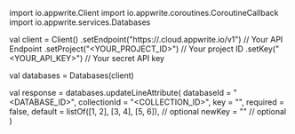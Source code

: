 import io.appwrite.Client
import io.appwrite.coroutines.CoroutineCallback
import io.appwrite.services.Databases

val client = Client()
    .setEndpoint("https://<REGION>.cloud.appwrite.io/v1") // Your API Endpoint
    .setProject("<YOUR_PROJECT_ID>") // Your project ID
    .setKey("<YOUR_API_KEY>") // Your secret API key

val databases = Databases(client)

val response = databases.updateLineAttribute(
    databaseId = "<DATABASE_ID>",
    collectionId = "<COLLECTION_ID>",
    key = "",
    required = false,
    default = listOf([1, 2], [3, 4], [5, 6]), // optional
    newKey = "" // optional
)
